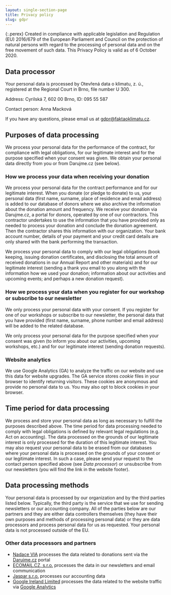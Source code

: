 ```yaml
---
layout: single-section-page
title: Privacy policy
slug: gdpr
---
```

<div class="row"><div class="col-12 col-lg-10" markdown="1">

{:.perex}
Created in compliance with applicable legislation and Regulation (EU) 2016/679 of the European Parliament and Council on the protection of natural persons with regard to the processing of personal data and on the free movement of such data. This Privacy Policy is valid as of 6 October 2020.

## Data processor

Your personal data is processed by Otevřená data o klimatu, z. ú., registered at the Regional Court in Brno, file number U 300.

Address: Cyrilská 7, 602 00 Brno, ID: 095 55 587

Contact person: Anna Macková

If you have any questions, please email us at [gdpr@faktaoklimatu.cz](mailto:gdpr@faktaoklimatu.cz).

## Purposes of data processing

We process your personal data for the performance of the contract, for compliance with legal obligations, for our legitimate interest and for the purpose specified when your consent was given. We obtain your personal data directly from you or from Darujme.cz (see below).

### How we process your data when receiving your donation

We process your personal data for the contract performance and for our legitimate interest. When you donate (or pledge to donate) to us, your personal data (first name, surname, place of residence and email address) is added to our database of donors where we also archive the information about the donation amount and frequency. We receive your donation via Darujme.cz, a portal for donors, operated by one of our contractors. This contractor undertakes to use the information that you have provided only as needed to process your donation and conclude the donation agreement. Then the contractor shares this information with our organization. Your bank account number, details of your payment and your credit card details are only shared with the bank performing the transaction.

We process your personal data to comply with our legal obligations (book keeping, issuing donation certificates, and disclosing the total amount of received donations in our Annual Report and other materials) and for our legitimate interest (sending a thank you email to you along with the information how we used your donation; information about our activities and upcoming events; and perhaps a new donation request).

### How we process your data when you register for our workshop or subscribe to our newsletter

We only process your personal data with your consent. If you register for one of our workshops or subscribe to our newsletter, the personal data that you have provided (first name, surname, phone number and email address) will be added to the related database.

We only process your personal data for the purpose specified when your consent was given (to inform you about our activities, upcoming workshops, etc.) and for our legitimate interest (sending donation requests).

### Website analytics

We use Google Analytics (GA) to analyze the traffic on our website and use this data for website upgrades. The GA service stores _cookie_ files in your browser to identify returning visitors. These cookies are anonymous and provide no personal data to us. You may also opt to block cookies in your browser.

## Time period for data processing

We process and store your personal data as long as necessary to fulfill the purposes described above. The time period for data processing needed to comply with legal obligations is defined by relevant legal regulations (e.g. Act on accounting). The data processed on the grounds of our legitimate interest is only processed for the duration of this legitimate interest. You may also request your personal data to be erased from our databases where your personal data is processed on the grounds of your consent or our legitimate interest. In such a case, please send your request to the contact person specified above (see _Data processor_) or unsubscribe from our newsletters (you will find the link in the website footer).

## Data processing methods

Your personal data is processed by our organization and by the third parties listed below. Typically, the third party is the service that we use for sending newsletters or our accounting company. All of the parties below are our partners and they are either data controllers themselves (they have their own purposes and methods of processing personal data) or they are data processors and process personal data for us as requested. Your personal data is not processed outside of the EU.

### Other data processors and partners

* [Nadace VIA](https://www.nadacevia.cz/) processes the data related to donations sent via the [Darujme.cz](https://www.darujme.cz/) portal
* [ECOMAIL.CZ, s.r.o.](https://ecomail.cz/) processes the data in our newsletters and email communication
* [Jaspar s.r.o.](https://www.ucetnictvijaspar.cz/) processes our accounting data
* [Google Ireland Limited](https://en.wikipedia.org/wiki/Google) processes the data related to the website traffic via [Google Analytics](https://marketingplatform.google.com/about/analytics/)

</div></div>
